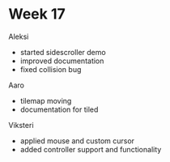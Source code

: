 # Week 17


Aleksi

- started sidescroller demo
- improved documentation
- fixed collision bug


Aaro

- tilemap moving
- documentation for tiled


Viksteri

- applied mouse and custom cursor
- added controller support and functionality